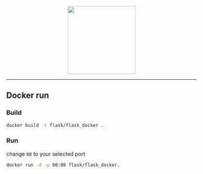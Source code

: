 <p align="center"> <img src="https://i.imgur.com/pch9ykm.png" width="180" hight="180"> </p>

***

## Docker run

### Build
```bash
docker build -t flask/flask_docker .
```

### Run
change `80` to your selected port
```bash
docker run -d -p 80:80 flask/flask_docker.
```
